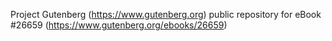 Project Gutenberg (https://www.gutenberg.org) public repository for eBook #26659 (https://www.gutenberg.org/ebooks/26659)
